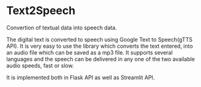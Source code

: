 # Text2Speech
Convertion of textual data into speech data.

The digital text is converted to speech using Google Text to Speech(gTTS API). It is very easy to use the library which converts the text entered, into an audio file which can be saved as a mp3 file. It supports several languages and the speech can be delivered in any one of the two available audio speeds, fast or slow.

It is implemented both in Flask API as well as Streamlit API.
